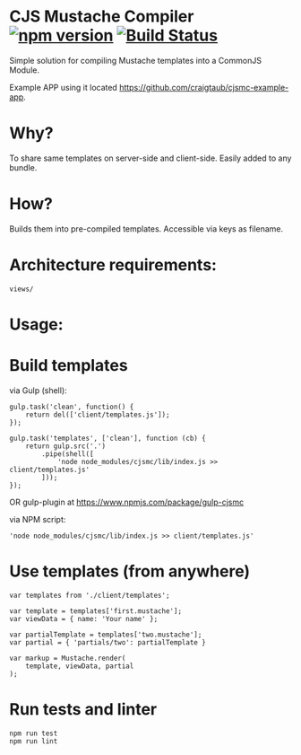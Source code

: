 # CJS Mustache Compiler [![npm version](https://badge.fury.io/js/cjsmc.svg)](https://badge.fury.io/js/cjsmc) [![Build Status](https://travis-ci.org/craigtaub/cjsmc.svg?branch=master)](https://travis-ci.org/craigtaub/cjsmc)

Simple solution for compiling Mustache templates into a CommonJS Module.

Example APP using it located https://github.com/craigtaub/cjsmc-example-app.

# Why?
To share same templates on server-side and client-side. Easily added to any bundle.

# How?
Builds them into pre-compiled templates. Accessible via keys as filename.

# Architecture requirements:
    views/

# Usage:

# Build templates

via Gulp (shell):

    gulp.task('clean', function() {
        return del(['client/templates.js']);
    });

    gulp.task('templates', ['clean'], function (cb) {
        return gulp.src('.')
            .pipe(shell([
                'node node_modules/cjsmc/lib/index.js >> client/templates.js'
            ]));
    });

OR gulp-plugin at https://www.npmjs.com/package/gulp-cjsmc

via NPM script:

    'node node_modules/cjsmc/lib/index.js >> client/templates.js'

# Use templates (from anywhere)

    var templates from './client/templates';

    var template = templates['first.mustache'];
    var viewData = { name: 'Your name' };

    var partialTemplate = templates['two.mustache'];
    var partial = { 'partials/two': partialTemplate }

    var markup = Mustache.render(
        template, viewData, partial
    );

# Run tests and linter

    npm run test
    npm run lint
